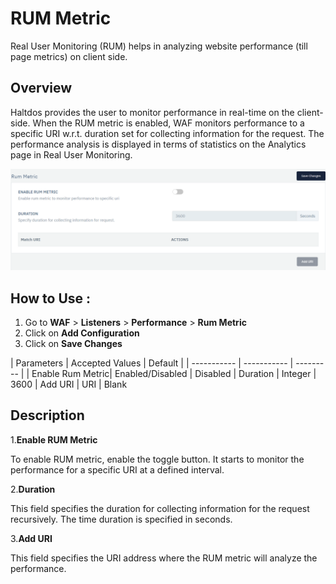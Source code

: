 # RUM Metric
Real User Monitoring (RUM) helps in analyzing website performance (till page metrics) on client side.

## Overview

Haltdos provides the user to monitor performance in real-time on the client-side. When the RUM metric is enabled, WAF monitors performance to a specific URI w.r.t. duration set for collecting information for the request. The performance analysis is displayed in terms of statistics on the Analytics page in Real User Monitoring.

![RUM](/img/waf/v6/docs/RUM.png)

## How to Use :
1. Go to **WAF** > **Listeners** > **Performance** > **Rum Metric**
2. Click on **Add Configuration**
3. Click on **Save Changes**

  | Parameters | Accepted Values | Default |
     | ----------- | ----------- | --------- |
     | Enable Rum Metric| Enabled/Disabled | Disabled
     | Duration | Integer  | 3600
     | Add URI | URI | Blank

## Description 

1.**Enable RUM Metric**

To enable RUM metric, enable the toggle button. It starts to monitor the performance for a specific URI at a defined interval.

2.**Duration** 

This field specifies the duration for collecting information for the request recursively. The time duration is specified in seconds.

3.**Add URI**

This field specifies the URI address where the RUM metric will analyze the performance.

